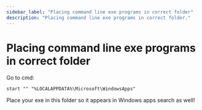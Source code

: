 ```yaml
---
sidebar_label: "Placing command line exe programs in correct folder"
description: "Placing command line exe programs in correct folder."
---
```


# Placing command line exe programs in correct folder

Go to cmd:

```
start "" "%LOCALAPPDATA%\Microsoft\WindowsApps"
```

Place your exe in this folder so it appears in Windows apps search as well!